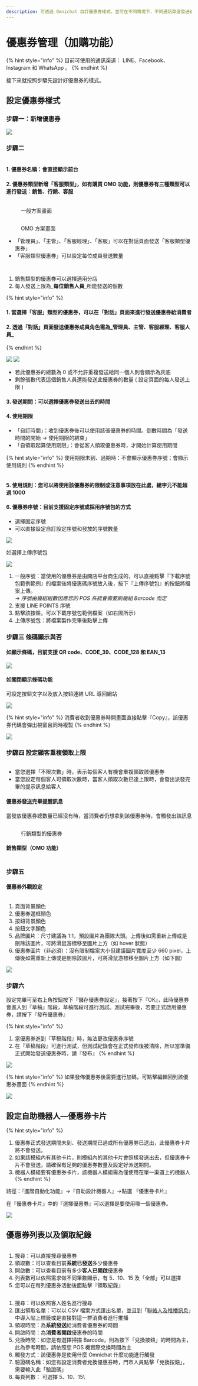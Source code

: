 ```yaml
---
description: 可透過 Omnichat 自訂優惠券樣式，並可在不同情境下，不同通訊渠道發送給消費者
---
```


# 優惠券管理（加購功能）

{% hint style="info" %}
目前可使用的通訊渠道： LINE、Facebook、Instagram 和 WhatsApp 。
{% endhint %}

接下來就按照步驟先設計好優惠券的樣式。

## 設定優惠券樣式

### 步驟一：新增優惠券

![](<../../.gitbook/assets/優惠券 01.png>)

### 步驟二

<figure><img src="../../.gitbook/assets/優惠券步驟二.png" alt=""><figcaption></figcaption></figure>

#### 1. 優惠券名稱：會直接顯示前台

#### 2. 優惠券類型新增「客服類型」，如有購買 OMO 功能，則優惠券有三種類型可以進行發送：銷售、行銷、客服

<figure><img src="../../.gitbook/assets/客服類型.png" alt=""><figcaption><p>一般方案畫面</p></figcaption></figure>

<figure><img src="../../.gitbook/assets/OMO優惠券類型.png" alt=""><figcaption><p>OMO 方案畫面</p></figcaption></figure>

* 「管理員」、「主管」、「客服經理」、「客服」可以在對話頁面發送「客服類型優惠券」
* 「客服類型優惠券」可以設定每位成員發送數量

<figure><img src="../../.gitbook/assets/客服優惠券.png" alt=""><figcaption></figcaption></figure>

<figure><img src="../../.gitbook/assets/發送數量上限.png" alt=""><figcaption></figcaption></figure>



1. 銷售類型的優惠券可以選擇適用分店
2. 每人發送上限為_**每位銷售人員**_所能發送的個數

{% hint style="info" %}
#### 1. 當選擇「客服」類型的優惠券，可以在「對話」頁面來進行發送優惠券給消費者

#### 2. 透過「對話」頁面發送優惠券成員角色需為_管理員、主管、客服經理、客服人員_
{% endhint %}

![](<../../.gitbook/assets/截圖 2022-04-18 下午6.31.02.png>) ![](<../../.gitbook/assets/截圖 2022-04-18 下午6.27.54.png>)

* 若此優惠券的總數為 0 或不允許重複發送給同一個人則會顯示為灰底&#x20;
* 剩餘張數代表這個銷售人員還能發送此優惠券的數量 ( 設定頁面的每人發送上限 )

#### 3. 發送期間：可以選擇優惠券發送出去的時間

#### 4. 使用期限

* 「自訂時間」：收到優惠券後可以使用該張優惠券的時間。倒數時間為「發送時間的開始 -> 使用期限的結束」
* 「自領取起算使用期限」：會從客人領取優惠券時，才開始計算使用期間

{% hint style="info" %}
使用期限未到、過期時：不會顯示優惠券序號；會顯示使用規則
{% endhint %}

<figure><img src="../../.gitbook/assets/使用期限.png" alt=""><figcaption></figcaption></figure>

#### 5. 使用規則：您可以將使用該優惠券的限制或注意事項放在此處，總字元不能超過 1000&#x20;

#### 6. 優惠券序號：目前支援固定序號或採用序號包的方式

* 選擇固定序號
* 可以直接設定自訂設定序號和發放的序號數量

![](<../../.gitbook/assets/截圖 2022-07-06 下午12.38.06.png>)

如選擇上傳序號包

![](<../../.gitbook/assets/截圖 2022-07-06 下午12.03.24.png>)

1. 一般序號：當使用的優惠券是由開店平台商生成的，可以直接點擊『下載序號包範例範例』的檔案後將優惠碼序號放入後，按下『上傳序號包』的按鈕將檔案上傳。 \
   → _序號由幾組組數因應您的 POS 系統會需要刷幾組 Barcode 而定_
2. 支援 LINE POINTS 序號
3. 點擊該按鈕，可以下載序號包範例檔案（如右圖所示）
4. 上傳序號包：將檔案製作完畢後點擊上傳

### 步驟三 條碼顯示與否

#### 如顯示條碼，目前支援 QR code、CODE\_39、CODE\_128 和 EAN\_13

![](<../../.gitbook/assets/截圖 2022-07-06 下午12.41.34.png>)

#### 如關閉顯示條碼功能

可設定按鈕文字以及放入按鈕連結 URL 導回網站

![](<../../.gitbook/assets/截圖 2022-07-06 下午12.42.09.png>)

{% hint style="info" %}
消費者收到優惠券時開畫面直接點擊『Copy』，該優惠券代碼會彈出視窗且同時複製
{% endhint %}

![](<../../.gitbook/assets/截圖 2022-07-06 下午6.15.09.png>)

### 步驟四 設定顧客重複領取上限

<figure><img src="../../.gitbook/assets/截圖 2022-10-25 下午3.50.34.png" alt=""><figcaption></figcaption></figure>

* 當您選擇「不限次數」時，表示每個客人有機會重複領取該優惠券
* 當您設定每個客人可領取次數時，當客人領取次數已達上限時，會發出派發完畢的提示訊息給客人

#### 優惠券發送完畢提醒訊息

當發放優惠券總數量已經沒有時，當消費者仍想拿到該優惠券時，會觸發出該訊息

<figure><img src="../../.gitbook/assets/截圖 2022-10-25 下午3.53.38.png" alt=""><figcaption><p>行銷類型的優惠券</p></figcaption></figure>

#### 銷售類型（OMO 功能）

<figure><img src="../../.gitbook/assets/截圖 2022-10-25 下午3.55.26.png" alt=""><figcaption></figcaption></figure>

### 步驟五

#### **優惠券**外觀設定

<figure><img src="../../.gitbook/assets/截圖 2022-09-12 下午4.49.07.png" alt=""><figcaption></figcaption></figure>

1. 頁面背景顏色
2. 優惠券邊框顏色
3. 按鈕背景顏色
4. 按鈕文字顏色
5. 品牌圖片：尺寸建議為 1:1，預設圖片為團隊大頭。上傳後如需重新上傳或是刪除該圖片，可將滑鼠游標移至圖片上方（如 hover 狀態）
6. 優惠券圖片（非必須）：沒有限制檔案大小但建議圖片寬度至少 660 pixel，上傳後如需重新上傳或是刪除該圖片，可將滑鼠游標移至圖片上方（如下圖）

![](<../../.gitbook/assets/截圖 2022-07-06 下午1.11.21.png>)

### 步驟六

設定完畢可至右上角按鈕按下『儲存優惠券設定』，接著按下『OK』，此時優惠券會進入到『草稿』階段，草稿階段可進行測試。測試完畢後，若要正式啟用優惠券，請按下『發布優惠券』

{% hint style="info" %}
1. 當優惠券進到『草稿階段』時，無法更改優惠券序號
2. 在『草稿階段』可進行測試，但測試紀錄會在正式發佈後被清除，所以當準備正式開始發送優惠券時，請『發布』
{% endhint %}

![](<../../.gitbook/assets/截圖 2022-07-06 下午1.15.45.png>)

{% hint style="info" %}
如果發佈優惠券後需要進行加碼，可點擊編輯回到該優惠券畫面
{% endhint %}

![](<../../.gitbook/assets/截圖 2022-07-06 下午1.18.17.png>)

## 設定自助機器人—優惠券卡片

{% hint style="info" %}
1. 優惠券正式發送期間未到、發送期間已過或所有優惠券已送出，此優惠券卡片將不會發送。
2. 如果該模組內有其他卡片，則模組內的其他卡片會照樣發送出去，但優惠券卡片不會發送，請確保有足夠的優惠券數量及設定好派送期間。
3. 機器人模組要有優惠券卡片，該機器人模組需為僅使用在單一渠道上的機器人
{% endhint %}

路徑：『進階自動化功能』→『自助設計機器人』→點選 『優惠券卡片』&#x20;

在『優惠券卡片』中的『選擇優惠券』可以選擇是要使用哪一個優惠券。

![](<../../.gitbook/assets/截圖 2022-07-06 下午1.20.26.png>)

## 優惠券列表以及領取紀錄

<figure><img src="../../.gitbook/assets/優惠券管理1.png" alt=""><figcaption></figcaption></figure>

1. 搜尋：可以直接搜尋優惠券
2. 領取數：可以查看目前**系統已發送**多少優惠券
3. 開啟數：可以查看目前有多少**客人已開啟**優惠券
4. 列表數可以依照需求做不同筆數顯示，有 5、10、15 及「全部」可以選擇
5. 您可以在每列優惠券活動後面點擊『領取紀錄』

<figure><img src="../../.gitbook/assets/優惠券管理2.png" alt=""><figcaption></figcaption></figure>

1. 搜尋：可以依照客人姓名進行搜尋
2. 匯出領取名單：可以以 CSV 檔案方式匯出名單，並且到「[聯絡人及推播訊息](broken-reference)」中導入貼上標籤或是直接對這一群消費者進行推播
3. 領取時間：為**系統發送**給消費者優惠券的時間
4. 開啟時間：為**消費者開啟**優惠券的時間
5. 兌換時間：如您是有選擇掃描 Barcode，則為按下「兌換按鈕」的時間為主，此為參考時間，請依照您 POS 機實際兌換時間為主
6. 觸發方式：該優惠券是使用什麼 Omnichat 什麼功能進行觸發
7. 驗證碼名稱：如您有設定消費者兌換優惠券時，門市人員點擊「兌換按鈕」，需要輸入此「驗證碼」
8. 每頁列數： 可選擇 5、10、15\
